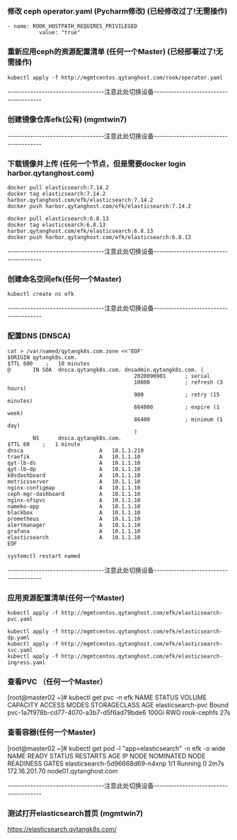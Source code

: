 ### 修改 ceph operator.yaml (Pycharm修改) (已经修改过了!无需操作)
```shell script
- name: ROOK_HOSTPATH_REQUIRES_PRIVILEGED
          value: "true"
```

### 重新应用ceph的资源配置清单 (任何一个Master)  (已经部署过了!无需操作)
```shell script
kubectl apply -f http://mgmtcentos.qytanghost.com/rook/operator.yaml

```

----------------------------------注意此处切换设备--------------------------------------

### 创建镜像仓库efk(公有) (mgmtwin7)

----------------------------------注意此处切换设备--------------------------------------

### 下载镜像并上传 (任何一个节点，但是需要docker login harbor.qytanghost.com)
```shell script
docker pull elasticsearch:7.14.2
docker tag elasticsearch:7.14.2 harbor.qytanghost.com/efk/elasticsearch:7.14.2
docker push harbor.qytanghost.com/efk/elasticsearch:7.14.2

docker pull elasticsearch:6.8.13
docker tag elasticsearch:6.8.13 harbor.qytanghost.com/efk/elasticsearch:6.8.13
docker push harbor.qytanghost.com/efk/elasticsearch:6.8.13

```

----------------------------------注意此处切换设备--------------------------------------

### 创建命名空间efk(任何一个Master)
```shell script
kubectl create ns efk

```

----------------------------------注意此处切换设备--------------------------------------

### 配置DNS (DNSCA)
```shell script
cat > /var/named/qytangk8s.com.zone <<'EOF'
$ORIGIN qytangk8s.com.
$TTL 600    ;   10 minutes
@       IN SOA  dnsca.qytangk8s.com. dnsadmin.qytangk8s.com. (
                                        2020090901      ; serial
                                        10800           ; refresh (3 hours)
                                        900             ; retry (15 minutes)
                                        604800          ; expire (1 week)
                                        86400           ; minimum (1 day)
                                        )
        NS      dnsca.qytangk8s.com.
$TTL 60    ;   1 minute
dnsca                        A   10.1.1.219
traefik                      A   10.1.1.10
qyt-lb-ds                    A   10.1.1.10
qyt-lb-dp                    A   10.1.1.10
k8sdashboard                 A   10.1.1.10
metricsserver                A   10.1.1.10
nginx-configmap              A   10.1.1.10
ceph-mgr-dashboard           A   10.1.1.10
nginx-nfspvc                 A   10.1.1.10
nameko-app                   A   10.1.1.10
blackbox                     A   10.1.1.10
prometheus                   A   10.1.1.10
alertmanager                 A   10.1.1.10
grafana                      A   10.1.1.10
elasticsearch                A   10.1.1.10
EOF

systemctl restart named

```

----------------------------------注意此处切换设备--------------------------------------

### 应用资源配置清单(任何一个Master)
```shell script
kubectl apply -f http://mgmtcentos.qytanghost.com/efk/elasticsearch-pvc.yaml

kubectl apply -f http://mgmtcentos.qytanghost.com/efk/elasticsearch-dp.yaml
kubectl apply -f http://mgmtcentos.qytanghost.com/efk/elasticsearch-svc.yaml
kubectl apply -f http://mgmtcentos.qytanghost.com/efk/elasticsearch-ingress.yaml

```

### 查看PVC （任何一个Master）
[root@master02 ~]# kubectl get pvc -n efk
NAME                STATUS   VOLUME                                     CAPACITY   ACCESS MODES   STORAGECLASS   AGE
elasticsearch-pvc   Bound    pvc-1a7f978b-cd77-4070-a3b7-d5f6ad79bde6   100Gi      RWO            rook-cephfs    27s

### 查看容器(任何一个Master)
[root@master02 ~]# kubectl get pod -l "app=elasticsearch" -n efk -o wide
NAME                             READY   STATUS    RESTARTS   AGE    IP              NODE                    NOMINATED NODE   READINESS GATES
elasticsearch-5d96668d69-n4xnp   1/1     Running   0          2m7s   172.16.201.70   node01.qytanghost.com   <none>           <none>

----------------------------------注意此处切换设备--------------------------------------

### 测试打开elasticsearch首页 (mgmtwin7)
https://elasticsearch.qytangk8s.com/
